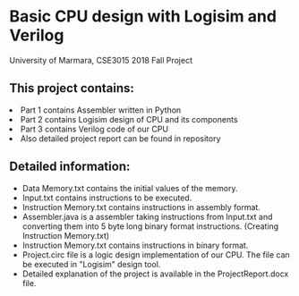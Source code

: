 # Basic CPU design with Logisim and Verilog
University of Marmara, CSE3015 2018 Fall Project

<h2><b> This project contains: </b></h2>
  <li> Part 1 contains Assembler written in Python </li>
  <li> Part 2 contains Logisim design of CPU and its components </li>
  <li> Part 3 contains Verilog code of our CPU </li>
  <li> Also detailed project report can be found in repository </li>
  
<h2><b> Detailed information: </b></h2>
<ul>
  <li>Data Memory.txt contains the initial values of the memory.</li>
  <li>Input.txt contains instructions to be executed.</li>
  <li>Instruction Memory.txt contains instructions in assembly format.</li>
  <li>Assembler.java is a assembler taking instructions from Input.txt and converting them into 5 byte long binary format instructions. (Creating Instruction Memory.txt)</li>
  <li>Instruction Memory.txt contains instructions in binary format.</li>
  <li>Project.circ file is a logic design implementation of our CPU. The file can be executed in "Logisim" design tool.</li>
  <li>Detailed explanation of the project is available in the ProjectReport.docx file.</li>  
</ul>
